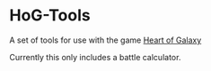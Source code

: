 # HoG-Tools

A set of tools for use with the game [Heart of Galaxy](http://www.kongregate.com/games/cheslava/heart-of-galaxy)

Currently this only includes a battle calculator.
